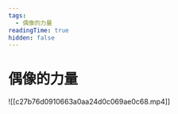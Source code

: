 ```yaml
---
tags:
  - 偶像的力量
readingTime: true
hidden: false
---
```


# 偶像的力量
![[c27b76d0910663a0aa24d0c069ae0c68.mp4]]


